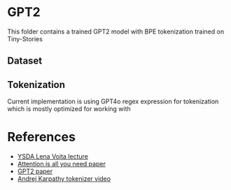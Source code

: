 # GPT2

This folder contains a trained GPT2 model with BPE tokenization trained on Tiny-Stories

## Dataset

## Tokenization
Current implementation is using GPT4o regex expression for tokenization which is mostly optimized for working with 

# References
- [YSDA Lena Voita lecture](https://github.com/yandexdataschool/nlp_course/tree/2024/week04_seq2seq)
- [Attention is all you need paper](https://arxiv.org/abs/1706.03762)
- [GPT2 paper](https://openai.com/index/better-language-models/)
- [Andrej Karpathy tokenizer video](https://youtu.be/zduSFxRajkE?si=xwqQ4F-VT0zHoRvc)
